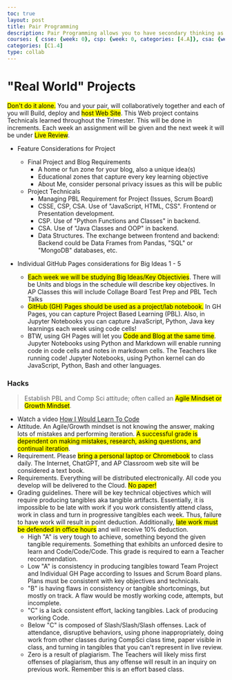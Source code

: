 ```yaml
---
toc: true
layout: post
title: Pair Programming
description: Pair Programming allows you to have secondary thinking as you work, not just a reflection after you are done, but real time support.
courses: { csse: {week: 0}, csp: {week: 0, categories: [4.A]}, csa: {week: 0}}
categories: [C1.4]
type: collab
---
```


# "Real World" Projects
<mark>Don't do it alone.</mark> You and your pair, will collaboratively together and each of you will Build, deploy and <mark>host Web Site</mark>.  This Web project contains Technicals learned throughout the Trimester.  This will be done in increments.  Each week an assignment will be given and the next week it will be under <mark>Live Review</mark>.

- Feature Considerations for Project
    - Final Project and Blog Requirements
        - A home or fun zone for your blog, also a unique idea(s)
        - Educational zones that capture every key learning objective
        - About Me, consider personal privacy issues as this will be public
    - Project Technicals
        - Managing PBL Requirement for Project (Issues, Scrum Board)
        - CSSE, CSP, CSA. Use of "JavaScript, HTML, CSS". Frontend or Presentation development.
        - CSP. Use of "Python Functions and Classes" in backend.
        - CSA. Use of "Java Classes and OOP" in backend.
        - Data Structures.  The exchange between frontend and backend: Backend could be Data Frames from Pandas, "SQL" or "MongoDB" databases, etc.

- Individual GitHub Pages considerations for Big Ideas 1 - 5
    - <mark>Each week we will be studying Big Ideas/Key Objectivies</mark>.  There will be Units and blogs in the schedule will describe key objectives. In AP Classes this will include Collage Board Test Prep and PBL Tech Talks
    - <mark>GitHub (GH) Pages should be used as a project/lab notebook.</mark> In GH Pages, you can capture Project Based Learning (PBL).  Also, in Jupyter Notebooks you can capture JavaScript, Python, Java key learnings each week using code cells!  
    - BTW, using GH Pages will let you <mark>Code and Blog at the same time</mark>.  Jupyter Notebooks using Python and Markdown will enable running code in code cells and notes in markdown cells. The Teachers like running code!  Jupyter Notebooks, using Python kernel can do JavaScript, Python, Bash and other languages.


### Hacks
> Establish PBL and Comp Sci attitude; often called an <mark>Agile Mindset or Growth Mindset</mark>.
- Watch a video [How I Would Learn To Code](https://www.youtube.com/watch?v=k9WqpQp8VSU)
- Attitude.  An Agile/Growth mindset is not knowing the answer, making lots of mistakes and performing iteration.  <mark>A successful grade is dependent on making mistakes, research, asking questions, and continual iteration</mark>.
- Requirement. Please <mark>bring a personal laptop or Chromebook</mark> to class daily.  The Internet, ChatGPT, and AP Classroom web site will be considered a text book.  
- Requirements. Everything will be distributed electronically.  All code you develop will be delivered to the Cloud. <mark>No paper!</mark>
- Grading guidelines. There will be key technical objectives which will require </mark>producing tangibles</mark> aka tangible artifacts. Essentially, it is impossible to be late with work if you work consistently attend class, work in class and turn in progressive tangibles each week.  Thus, failure to have work will result in point deduction.  Additionally, <mark>late work must be defended in office hours</mark> and will receive 10% deduction.  
    - High "A" is very tough to achieve, something beyond the given tangible requirements.  Something that exhibits an unforced desire to learn and Code/Code/Code.  This grade is required to earn a Teacher recommendation.
    - Low "A" is consistency in producing tangibles toward Team Project and Individual GH Page according to Issues and Scrum Board plans.   Plans must be consistent with key objectives and technicals.
    - "B" is having flaws in consistency or tangible shortcomings, but mostly on track.  A flaw would be mostly working code, attempts, but incomplete.
    - "C" is a lack consistent effort, lacking tangibles. Lack of producing working Code.
    - Below "C" is composed of Slash/Slash/Slash offenses. Lack of attendance, disruptive behaviors, using phone inappropriately, doing work from other classes during CompSci class time, paper visible in class, and turning in tangibles that you can't represent in live review.
    - Zero is a result of plagiarism.  The Teachers will likely miss first offenses of plagiarism, thus any offense will result in an inquiry on previous work. Remember this is an effort based class.
